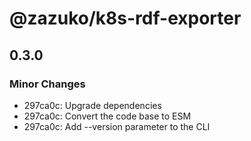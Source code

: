 # @zazuko/k8s-rdf-exporter

## 0.3.0

### Minor Changes

- 297ca0c: Upgrade dependencies
- 297ca0c: Convert the code base to ESM
- 297ca0c: Add --version parameter to the CLI
